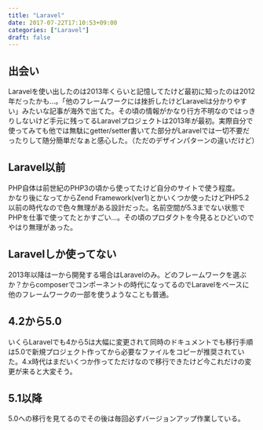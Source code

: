 ```yaml
---
title: "Laravel"
date: 2017-07-22T17:10:53+09:00
categories: ["Laravel"]
draft: false
---
```


## 出会い
Laravelを使い出したのは2013年くらいと記憶してたけど最初に知ったのは2012年だったかも…。「他のフレームワークには挫折したけどLaravelは分かりやすい」みたいな記事が海外で出てた。その頃の情報がかなり行方不明なのではっきりしないけど手元に残ってるLaravelプロジェクトは2013年が最初。実際自分で使ってみても他では無駄にgetter/setter書いてた部分がLaravelでは一切不要だったりして随分簡単だなぁと感心した。（ただのデザインパターンの違いだけど）

## Laravel以前
PHP自体は前世紀のPHP3の頃から使ってたけど自分のサイトで使う程度。  
かなり後になってからZend Framework(ver1)とかいくつか使ったけどPHP5.2以前の時代なので色々無理がある設計だった。名前空間が5.3までない状態でPHPを仕事で使ってたとかすごい…。その頃のプロダクトを今見るとひどいのでやはり無理があった。

## Laravelしか使ってない
2013年以降は一から開発する場合はLaravelのみ。どのフレームワークを選ぶか？からcomposerでコンポーネントの時代になってるのでLaravelをベースに他のフレームワークの一部を使うようなことも普通。

## 4.2から5.0
いくらLaravelでも4から5は大幅に変更されて同時のドキュメントでも移行手順は5.0で新規プロジェクト作ってから必要なファイルをコピーが推奨されていた。4.x時代はまだいくつか作ってただけなので移行できたけど今これだけの変更が来ると大変そう。

## 5.1以降
5.0への移行を見てるのでその後は毎回必ずバージョンアップ作業している。
